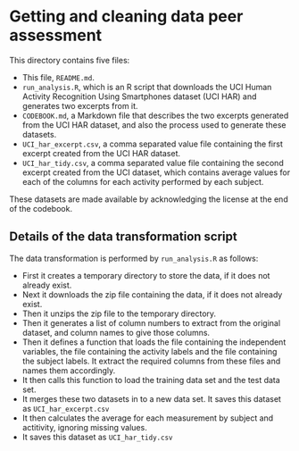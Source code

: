 Getting and cleaning data peer assessment
=========================================

This directory contains five files:

- This file, `README.md`.
- `run_analysis.R`, which is an R script that downloads the UCI Human Activity Recognition Using Smartphones dataset (UCI HAR) and generates two excerpts from it. 
- `CODEBOOK.md`, a Markdown file that describes the two excerpts generated from the UCI HAR dataset, and also the process used to generate these datasets.
- `UCI_har_excerpt.csv`, a comma separated value file containing the first excerpt created from the UCI HAR dataset.
- `UCI_har_tidy.csv`, a comma separated value file containing the second excerpt created from the UCI dataset, which contains average values for each of the columns for each activity performed by each subject.

These datasets are made available by acknowledging the license at the end of the codebook. 

## Details of the data transformation script

The data transformation is performed by `run_analysis.R` as follows:

- First it creates a temporary directory to store the data, if it does not already exist.
- Next it downloads the zip file containing the data, if it does not already exist.
- Then it unzips the zip file to the temporary directory.
- Then it generates a list of column numbers to extract from the original dataset, and column names to give those columns.
- Then it defines a function that loads the file containing the independent variables, the file containing the activity labels and the file containing the subject labels. It extract the required columns from these files and names them accordingly. 
- It then calls this function to load the training data set and the test data set. 
- It merges these two datasets in to a new data set. It saves this dataset as `UCI_har_excerpt.csv`
- It then calculates the average for each measurement by subject and actitivity, ignoring missing values.
- It saves this dataset as `UCI_har_tidy.csv`
